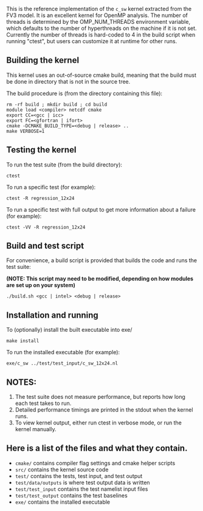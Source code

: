 This is the reference implementation of the `c_sw` kernel extracted from the FV3 model.
It is an excellent kernel for OpenMP analysis. The number of threads is determined by
the OMP_NUM_THREADS environment variable, which defaults to the number of hyperthreads
on the machine if it is not set.  Currently the number of threads is hard-coded to 4 in
the build script when running "ctest", but users can customize it at runtime for other
runs.

## Building the kernel

This kernel uses an out-of-source cmake build, meaning that the build must be done in 
directory that is not in the source tree.

The build procedure is (from the directory containing this file):

```
rm -rf build ; mkdir build ; cd build
module load <compiler> netcdf cmake
export CC=<gcc | icc>
export FC=<gfortran | ifort>
cmake -DCMAKE_BUILD_TYPE=<debug | release> ..
make VERBOSE=1
```

## Testing the kernel

To run the test suite (from the build directory):

`ctest`

To run a specific test (for example):

`ctest -R regression_12x24`

To run a specific test with full output to get more information about a failure (for example):

`ctest -VV -R regression_12x24`

## Build and test script

For convenience, a build script is provided that builds the code and runs the test suite:

**(NOTE: This script may need to be modified, depending on how modules are set up on your system)**

`./build.sh <gcc | intel> <debug | release>`

## Installation and running

To (optionally) install the built executable into exe/

`make install`

To run the installed executable (for example):

`exe/c_sw ../test/test_input/c_sw_12x24.nl`

## NOTES:

1. The test suite does not measure performance, but reports how long each test takes to run.
2. Detailed performance timings are printed in the stdout when the kernel runs.
3. To view kernel output, either run ctest in verbose mode, or run the kernel manually.

## Here is a list of the files and what they contain.

- `cmake/` contains compiler flag settings and cmake helper scripts
- `src/` contains the kernel source code
- `test/` contains the tests, test input, and test output
- `test/data/outputs` is where test output data is written
- `test/test_input` contains the test namelist input files
- `test/test_output` contains the test baselines
- `exe/` contains the installed executable
